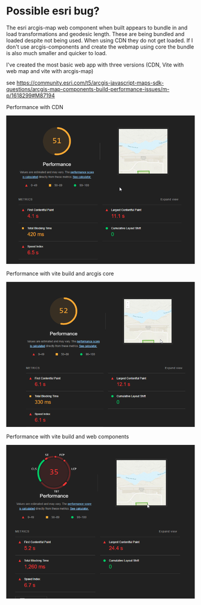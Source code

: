 # Possible esri bug?

The esri arcgis-map web component when built appears to bundle in and load transformations and geodesic length. These are being bundled and loaded despite not being used. When using CDN they do not get loaded. If I don't use arcgis-components and create the webmap using core the bundle is also much smaller and quicker to load.

I've created the most basic web app with three versions (CDN, Vite with web map and vite with arcgis-map)

see https://community.esri.com/t5/arcgis-javascript-maps-sdk-questions/arcgis-map-components-build-performance-issues/m-p/1618299#M87194

Performance with CDN

![alt text](/cdn/chrome_ATbakzYN9m.png)


Performance with vite build and arcgis core

![alt text](/vite/chrome_o7FYTGHRgc.png)


Performance with vite build and web components

![alt text](/vite-web-component/chrome_USQjvCJ2ZY.png)

